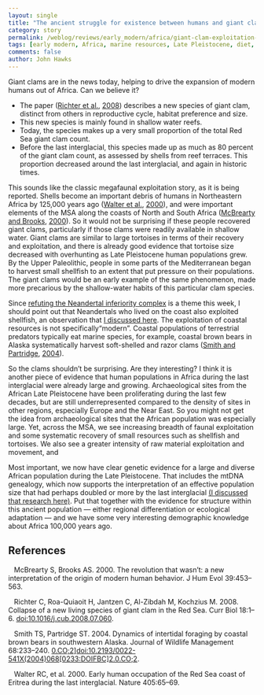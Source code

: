 ```yaml
---
layout: single 
title: "The ancient struggle for existence between humans and giant clams" 
category: story
permalink: /weblog/reviews/early_modern/africa/giant-clam-exploitation-2008.html
tags: [early modern, Africa, marine resources, Late Pleistocene, diet, population growth] 
comments: false 
author: John Hawks 
---
```


<p class="noindent" >Giant clams are in the news today, helping to drive the expansion of modern humans out of Africa. Can we believe it?      <ul class="itemize1">      <li class="itemize">The paper (<a  href="#XRichter:2008">Richter et&#x00A0;al.</a>,&#x00A0;<a  href="#XRichter:2008">2008</a>) describes a new species of giant clam,      distinct from others in reproductive cycle, habitat preference and size.      </li>      <li class="itemize">This new species is mainly found in shallow water reefs.      </li>      <li class="itemize">Today, the species makes up a very small proportion of the total Red Sea      giant clam count.      </li>      <li class="itemize">Before the last interglacial, this species made up as much as 80 percent      of the giant clam count, as assessed by shells from reef terraces. This      proportion decreased around the last interglacial, and again in historic      times.</li></ul> <p class="indent" >   This sounds like the classic megafaunal exploitation story, as it is being reported. Shells become an important debris of humans in Northeastern Africa by 125,000 years ago (<a  href="#XWalter:2000">Walter et&#x00A0;al.</a>,&#x00A0;<a  href="#XWalter:2000">2000</a>), and were important elements of the MSA along the coasts of North and South Africa (<a  href="#XMcBrearty:2000">McBrearty and Brooks</a>,&#x00A0;<a  href="#XMcBrearty:2000">2000</a>). So it would not be surprising if these people recovered giant clams, particularly if those clams were readily available in shallow water. Giant clams are similar to large tortoises in terms of their recovery and exploitation, and there is already good evidence that tortoise size decreased with overhunting as Late Pleistocene human populations grew. By the Upper Paleolithic, people in some parts of the Mediterranean began to harvest small shellfish to an extent that put pressure on their populations. The giant clams would be an early example of the same phenomenon, made more precarious by the shallow-water habits of this particular clam species. <p class="indent" >   Since <a  href="http://www.sciencedaily.com/releases/2008/08/080825203924.htm" >refuting the Neandertal inferiority complex</a> is a theme this week, I should point out that Neandertals who lived on the coast also exploited shellfish, an observation that <a  href="http://johnhawks.net/weblog/reviews/neandertals/hunting/neandertal_shellfish_gibraltar_barton.html" >I discussed here</a>. The exploitation of coastal resources is not specifically&#8220;modern&#8221;. Coastal populations of terrestrial predators typically eat marine species, for example, coastal brown bears in Alaska systematically harvest soft-shelled and razor clams (<a  href="#XSmith:Partridge:2004">Smith and Partridge</a>,&#x00A0;<a  href="#XSmith:Partridge:2004">2004</a>). <p class="indent" >   So the clams shouldn&#8217;t be surprising. Are they interesting? I think it is another piece of evidence that human populations in Africa during the last interglacial were already large and growing. Archaeological sites from the African Late Pleistocene have been proliferating during the last few decades, but are still underrepresented compared to the density of sites in other regions, especially Europe and the Near East. So you might not get the idea from                                                                                                                                      archaeological sites that the African population was especially large. Yet, across the MSA, we see increasing breadth of faunal exploitation and some systematic recovery of small resources such as shellfish and tortoises. We also see a greater intensity of raw material exploitation and movement, and <p class="indent" >   Most important, we now have clear genetic evidence for a large and diverse African population during the Late Pleistocene. That includes the mtDNA genealogy, which now supports the interpretation of an effective population size that had perhaps doubled or more by the last interglacial <a  href="http://johnhawks.net/weblog/reviews/genetics/mtdna_migrations/sub-saharan-africa-population-size-behar-2008.html" >(I discussed that research here)</a>. Put that together with the evidence for <span  class="cmti-10">structure </span>within this ancient population &#8212; either regional differentiation or ecological adaptation &#8212; and we have some very interesting demographic knowledge about Africa 100,000 years ago.                                                                                                                                         <h2 class="likechapterHead"><a   id="x1-1000"></a>References</h2> <a   id="likesection.1"></a><a   id="Q1-1-2"></a>   <div class="thebibliography">   <p class="bibitem" ><span class="biblabel"> <a   id="XMcBrearty:2000"></a><span class="bibsp">&#x00A0;&#x00A0;&#x00A0;</span></span>McBrearty  S,  Brooks  AS.  2000.    The  revolution  that  wasn&#8217;t:  a  new   interpretation  of  the  origin  of  modern  human  behavior.    J  Hum  Evol   39:453&#8211;563.   </p>

   <p class="bibitem" ><span class="biblabel"> <a   id="XRichter:2008"></a><span class="bibsp">&#x00A0;&#x00A0;&#x00A0;</span></span>Richter C, Roa-Quiaoit H, Jantzen C, Al-Zibdah M, Kochzius M. 2008.   Collapse of a new living species of giant clam in the Red Sea.  Curr Biol   18:1&#8211;6. <a  href="http://dx.doi.org/10.1016/j.cub.2008.07.060" >doi:10.1016/j.cub.2008.07.060</a>.   </p>

   <p class="bibitem" ><span class="biblabel"> <a   id="XSmith:Partridge:2004"></a><span class="bibsp">&#x00A0;&#x00A0;&#x00A0;</span></span>Smith TS, Partridge ST. 2004.  Dynamics of intertidal foraging by coastal   brown   bears in southwestern Alaska. Journal of Wildlife Management 68:233&#8211;240.   <a  href="http://dx.doi.org/10.2193/0022-541X(2004)068[0233:DOIFBC#2" id="." >0.CO;2]doi:10.2193/0022-541X(2004)068[0233:DOIFBC]2.0.CO;2</a>.   </p>

   <p class="bibitem" ><span class="biblabel"> <a   id="XWalter:2000"></a><span class="bibsp">&#x00A0;&#x00A0;&#x00A0;</span></span>Walter RC, et&#x00A0;al. 2000.  Early human occupation of the Red Sea coast of Eritrea during the last interglacial. Nature 405:65&#8211;69. </p>

   </div>  

